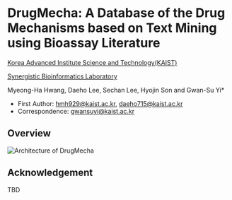 # DrugMecha: A Database of the Drug Mechanisms based on Text Mining using Bioassay Literature

[Korea Advanced Institute Science and Technology(KAIST)](https://kaist.ac.kr/en/)

[Synergistic Bioinformatics Laboratory](https://synbi.kaist.ac.kr/)

Myeong-Ha Hwang, Daeho Lee, Sechan Lee, Hyojin Son and Gwan-Su Yi*

- First Author: hmh929@kaist.ac.kr, daeho715@kaist.ac.kr
- Correspondence: gwansuyi@kaist.ac.kr

## Overview

![Architecture of DrugMecha](https://github.com/SYNBI-KAIST/DrugMecha/blob/main/1.Overview_New.png)

## Acknowledgement

TBD
